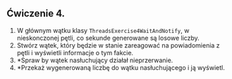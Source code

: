 ## Ćwiczenie 4.

1. W głównym wątku klasy `ThreadsExercise4WaitAndNotify`, w nieskonczonej pętli, co sekunde generowane są
losowe liczby.
2. Stwórz wątek, który będzie w stanie zareagować na powiadomienia z pętli i wyświetli informacje o tym fakcie.
3. *Spraw by wątek nasłuchujący działał nieprzerwanie.
4. *Przekaż wygenerowaną liczbę do wątku nasłuchującego i ją wyświetl.
